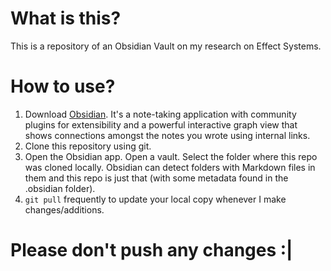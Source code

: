 # What is this?
This is a repository of an Obsidian Vault on my research on Effect Systems.
# How to use?
1. Download [Obsidian](https://obsidian.md/download). It's a note-taking application with community plugins for extensibility and a powerful interactive graph view that shows connections amongst the notes you wrote using internal links.
2. Clone this repository using git.
3. Open the Obsidian app. Open a vault. Select the folder where this repo was cloned locally. Obsidian can detect folders with Markdown files in them and this repo is just that (with some  metadata found in the .obsidian folder).
4. `git pull` frequently to update your local copy whenever I make changes/additions.
# Please don't push any changes :|
